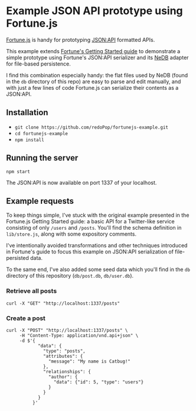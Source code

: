 # Example JSON API prototype using Fortune.js
[Fortune.js](https://fortune.js.org/) is handy for prototyping [JSON:API](https://jsonapi.org/) formatted APIs.

This example extends [Fortune's Getting Started guide](https://fortune.js.org/guide/) to demonstrate a simple prototype using Fortune's JSON:API serializer and its [NeDB](https://github.com/louischatriot/nedb) adapter for file-based persistence.

I find this combination especially handy: the flat files used by NeDB (found in the `db` directory of this repo) are easy to parse and edit manually, and with just a few lines of code Fortune.js can serialize their contents as a JSON:API.

## Installation
* `git clone https://github.com/redoPop/fortunejs-example.git`
* `cd fortunejs-example`
* `npm install`

## Running the server
```
npm start
```

The JSON:API is now available on port 1337 of your localhost.

## Example requests
To keep things simple, I've stuck with the original example presented in the Fortune.js Getting Started guide: a basic API for a Twitter-like service consisting of only `/users` and `/posts`. You'll find the schema definition in `lib/store.js`, along with some expository comments.

I've intentionally avoided transformations and other techniques introduced in Fortune's guide to focus this example on JSON:API serialization of file-persisted data.

To the same end, I've also added some seed data which you'll find in the `db` directory of this repository (`db/post.db`, `db/user.db`).

### Retrieve all posts
```
curl -X "GET" "http://localhost:1337/posts"
```

### Create a post
```
curl -X "POST" "http://localhost:1337/posts" \
     -H "Content-Type: application/vnd.api+json" \
     -d $'{
            "data": {
              "type": "posts",
              "attributes": {
                "message": "My name is Catbug!"
              },
              "relationships": {
                "author": {
                  "data": {"id": 5, "type": "users"}
                }
              }
            }
          }'
```
